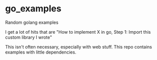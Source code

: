 # go_examples

Random golang examples

I get a lot of hits that are "How to implement X in go, Step 1: Import this custom library I wrote"

This isn't often necessary, especially with web stuff. This repo contains examples with little dependencies. 
